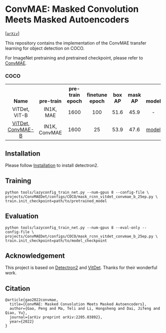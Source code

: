 # ConvMAE: Masked Convolution Meets Masked Autoencoders


[[`arXiv`](https://arxiv.org/abs/2205.03892)]

This repository contains the implementation of the ConvMAE transfer learning for object detection on COCO.

For ImageNet pretraining and pretrained checkpoint, please refer to [ConvMAE](https://github.com/Alpha-VL/ConvMAE).


### COCO

<table><tbody>
<!-- START TABLE -->
<!-- TABLE HEADER -->
<th valign="bottom">Name</th>
<th valign="bottom">pre-train</th>
<th valign="bottom">pre-train<br/>epoch</th>
<th valign="bottom">finetune<br/>epoch</th>
<th valign="bottom">box<br/>AP</th>
<th valign="bottom">mask<br/>AP</th>
<th valign="bottom">model</th>
<th valign="bottom">log</th>
<!-- TABLE BODY -->
<!-- ROW: mask_rcnn_vitdet_b_100ep -->
 <tr><td align="center">ViTDet, ViT-B</td>
<td align="center">IN1K, MAE</td>
<td align="center">1600</td>
<td align="center">100</td>
<td align="center">51.6</td>
<td align="center">45.9</td>
<td align="center">-</td>
<td align="center">-</td>
</tr>
<!-- ROW: mask_rcnn_vitdet_l_100ep -->
 <tr><td align="center"><a href="configs/COCO/mask_rcnn_vitdet_convmae_b_25ep.py">ViTDet, ConvMAE-B</a></td>
<td align="center">IN1K, ConvMAE</td>
<td align="center">1600</td>
<td align="center">25</td>
<td align="center">53.9</td>
<td align="center">47.6</td>
<td align="center"><a href="https://drive.google.com/file/d/1YAnoopUpLSorn9ugq8WGfPyhIDcFouTI/view?usp=sharing">model</a></td>
<td align="center"><a href="https://drive.google.com/file/d/1DccgEmvEQs6i_ZVGZESngIARznJVFDLY/view?usp=sharing">log</a></td>
</tr>
</tbody></table>


</tr>
</tbody></table>


## Installation

Please follow [Installation](https://detectron2.readthedocs.io/en/latest/tutorials/install.html) to install detectron2.

## Training
```
python tools/lazyconfig_train_net.py --num-gpus 8 --config-file \ 
projects/ConvMAEDet/configs/COCO/mask_rcnn_vitdet_convmae_b_25ep.py \
train.init_checkpoint=path/to/pretrained_model
```

## Evaluation
```
python tools/lazyconfig_train_net.py --num-gpus 8 --eval-only --config-file \ 
projects/ConvMAEDet/configs/COCO/mask_rcnn_vitdet_convmae_b_25ep.py \
train.init_checkpoint=path/to/model_checkpoint
```

## Acknowledgement
This project is based on [Detectron2](https://github.com/facebookresearch/detectron2) and [VitDet](https://github.com/facebookresearch/detectron2/tree/main/projects/ViTDet). Thanks for their wonderful work.

## Citation
```
@article{gao2022convmae,
  title={ConvMAE: Masked Convolution Meets Masked Autoencoders},
  author={Gao, Peng and Ma, Teli and Li, Hongsheng and Dai, Jifeng and Qiao, Yu},
  journal={arXiv preprint arXiv:2205.03892},
  year={2022}
}
```